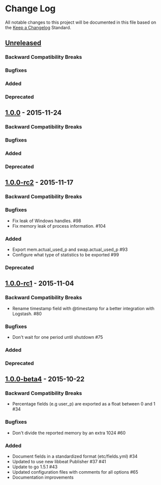 # Change Log
All notable changes to this project will be documented in this file based on the
[Keep a Changelog](http://keepachangelog.com/) Standard.

## [Unreleased](https://github.com/elastic/topbeat/compare/1.0.0...HEAD)

### Backward Compatibility Breaks

### Bugfixes

### Added

### Deprecated

## [1.0.0](https://github.com/elastic/topbeat/compare/1.0.0-rc2..1.0.0) - 2015-11-24

### Backward Compatibility Breaks

### Bugfixes

### Added

### Deprecated

## [1.0.0-rc2](https://github.com/elastic/topbeat/compare/1.0.0-rc1...1.0.0-rc2) - 2015-11-17

### Backward Compatibility Breaks

### Bugfixes
- Fix leak of Windows handles. #98
- Fix memory leak of process information. #104

### Added
- Export mem.actual_used_p and swap.actual_used_p #93
- Configure what type of statistics to be exported #99

### Deprecated

## [1.0.0-rc1](https://github.com/elastic/topbeat/compare/1.0.0-beta4...1.0.0-rc1) - 2015-11-04

### Backward Compatibility Breaks
- Rename timestamp field with @timestamp for a better integration with
Logstash. #80

### Bugfixes
- Don't wait for one period until shutdown #75

### Added

### Deprecated

## [1.0.0-beta4](https://github.com/elastic/topbeat/compare/1.0.0-beta3...1.0.0-beta4) - 2015-10-22

### Backward Compatibility Breaks
- Percentage fields (e.g user_p) are exported as a float between 0 and 1 #34

### Bugfixes
- Don't divide the reported memory by an extra 1024 #60

### Added
- Document fields in a standardized format (etc/fields.yml) #34
- Updated to use new libbeat Publisher #37 #41
- Update to go 1.5.1 #43
- Updated configuration files with comments for all options #65
- Documentation improvements
